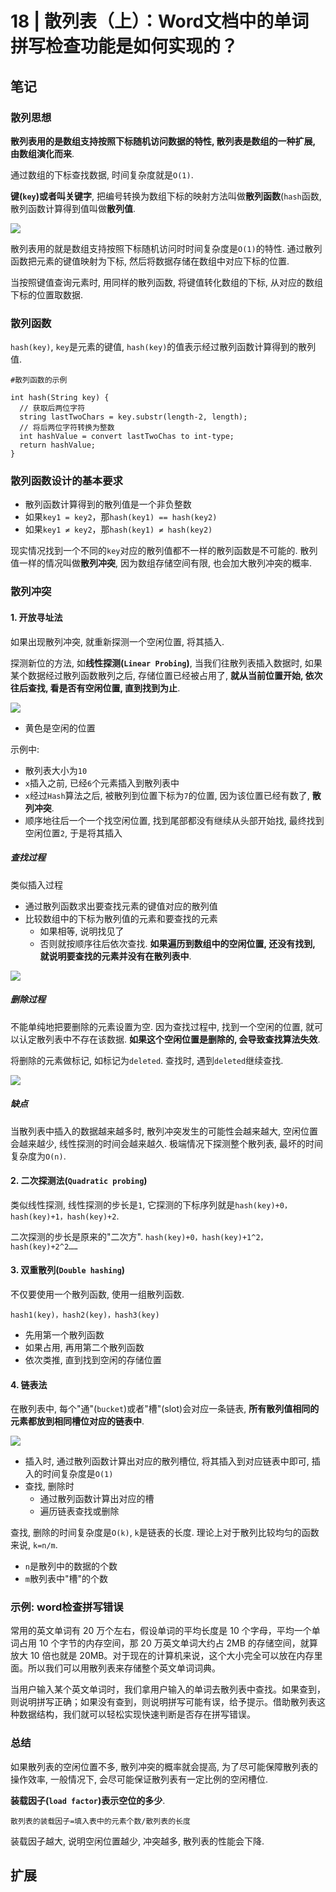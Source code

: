 # 18 | 散列表（上）：Word文档中的单词拼写检查功能是如何实现的？

## 笔记

### 散列思想

**散列表用的是数组支持按照下标随机访问数据的特性, 散列表是数组的一种扩展, 由数组演化而来**.

通过数组的下标查找数据, 时间复杂度就是`O(1)`.

**键(`key`)或者叫关键字**, 把编号转换为数组下标的映射方法叫做**散列函数**(`hash`函数, 散列函数计算得到值叫做**散列值**.

![](./img/18_01.jpg)

散列表用的就是数组支持按照下标随机访问时时间复杂度是`O(1)`的特性. 通过散列函数把元素的键值映射为下标, 然后将数据存储在数组中对应下标的位置.

当按照键值查询元素时, 用同样的散列函数, 将键值转化数组的下标, 从对应的数组下标的位置取数据.

### 散列函数

`hash(key)`, `key`是元素的键值, `hash(key)`的值表示经过散列函数计算得到的散列值.

```
#散列函数的示例

int hash(String key) {
  // 获取后两位字符
  string lastTwoChars = key.substr(length-2, length);
  // 将后两位字符转换为整数
  int hashValue = convert lastTwoChas to int-type;
  return hashValue;
}
```

### 散列函数设计的基本要求

* 散列函数计算得到的散列值是一个非负整数
* 如果`key1 = key2`，那`hash(key1) == hash(key2)`
* 如果`key1 ≠ key2`，那`hash(key1) ≠ hash(key2)`

现实情况找到一个不同的`key`对应的散列值都不一样的散列函数是不可能的. 散列值一样的情况叫做**散列冲突**, 因为数组存储空间有限, 也会加大散列冲突的概率.

### 散列冲突

#### 1. 开放寻址法

如果出现散列冲突, 就重新探测一个空闲位置, 将其插入. 

探测新位的方法, 如**线性探测(`Linear Probing`)**, 当我们往散列表插入数据时, 如果某个数据经过散列函数散列之后, 存储位置已经被占用了, **就从当前位置开始, 依次往后查找, 看是否有空闲位置, 直到找到为止**.

![](./img/18_01.jpg)

* 黄色是空闲的位置

示例中:

* 散列表大小为`10`
* `x`插入之前, 已经`6`个元素插入到散列表中
* `x`经过`Hash`算法之后, 被散列到位置下标为`7`的位置, 因为该位置已经有数了, **散列冲突**.
* 顺序地往后一个一个找空闲位置, 找到尾部都没有继续从头部开始找, 最终找到空闲位置`2`, 于是将其插入

##### 查找过程

类似插入过程

* 通过散列函数求出要查找元素的键值对应的散列值
* 比较数组中的下标为散列值的元素和要查找的元素
	* 如果相等, 说明找见了
	* 否则就按顺序往后依次查找. **如果遍历到数组中的空闲位置, 还没有找到, 就说明要查找的元素并没有在散列表中**.

![](./img/18_03.jpg)

##### 删除过程

不能单纯地把要删除的元素设置为空. 因为查找过程中, 找到一个空闲的位置, 就可以认定散列表中不存在该数据. **如果这个空闲位置是删除的, 会导致查找算法失效**.

将删除的元素做标记, 如标记为`deleted`. 查找时, 遇到`deleted`继续查找.

![](./img/18_04.jpg)

##### 缺点

当散列表中插入的数据越来越多时, 散列冲突发生的可能性会越来越大, 空闲位置会越来越少, 线性探测的时间会越来越久. 极端情况下探测整个散列表, 最坏的时间复杂度为`O(n)`. 

#### 2. 二次探测法(`Quadratic probing`)

类似线性探测, 线性探测的步长是`1`, 它探测的下标序列就是`hash(key)+0，hash(key)+1，hash(key)+2`.

二次探测的步长是原来的"二次方". `hash(key)+0，hash(key)+1^2，hash(key)+2^2……`

#### 3. 双重散列(`Double hashing`)

不仅要使用一个散列函数, 使用一组散列函数.

`hash1(key)，hash2(key)，hash3(key)`

* 先用第一个散列函数
* 如果占用, 再用第二个散列函数
* 依次类推, 直到找到空闲的存储位置

#### 4. 链表法

在散列表中, 每个"通"(`bucket`)或者"槽"(slot)会对应一条链表, **所有散列值相同的元素都放到相同槽位对应的链表中**.

![](./img/18_05.jpg)

* 插入时, 通过散列函数计算出对应的散列槽位, 将其插入到对应链表中即可, 插入的时间复杂度是`O(1)`
* 查找, 删除时
	* 通过散列函数计算出对应的槽
	* 遍历链表查找或删除

查找, 删除的时间复杂度是`O(k)`, `k`是链表的长度. 理论上对于散列比较均匀的函数来说, `k=n/m`.

* `n`是散列中的数据的个数
* `m`散列表中"槽"的个数

### 示例: word检查拼写错误

常用的英文单词有 20 万个左右，假设单词的平均长度是 10 个字母，平均一个单词占用 10 个字节的内存空间，那 20 万英文单词大约占 2MB 的存储空间，就算放大 10 倍也就是 20MB。对于现在的计算机来说，这个大小完全可以放在内存里面。所以我们可以用散列表来存储整个英文单词词典。

当用户输入某个英文单词时，我们拿用户输入的单词去散列表中查找。如果查到，则说明拼写正确；如果没有查到，则说明拼写可能有误，给予提示。借助散列表这种数据结构，我们就可以轻松实现快速判断是否存在拼写错误。

### 总结

如果散列表的空闲位置不多, 散列冲突的概率就会提高, 为了尽可能保障散列表的操作效率, 一般情况下, 会尽可能保证散列表有一定比例的空闲槽位.

**装载因子(`load factor`)表示空位的多少**.

```
散列表的装载因子=填入表中的元素个数/散列表的长度
```

装载因子越大, 说明空闲位置越少, 冲突越多, 散列表的性能会下降.

## 扩展